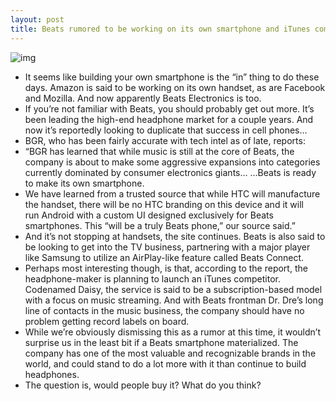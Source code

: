 ```yaml
---
layout: post
title: Beats rumored to be working on its own smartphone and iTunes competitor
---
```

![img](http://media.idownloadblog.com/wp-content/uploads/2012/08/Beats-Smartphone-TV.jpg)
* It seems like building your own smartphone is the “in” thing to do these days. Amazon is said to be working on its own handset, as are Facebook and Mozilla. And now apparently Beats Electronics is too.
* If you’re not familiar with Beats, you should probably get out more. It’s been leading the high-end headphone market for a couple years. And now it’s reportedly looking to duplicate that success in cell phones…
* BGR, who has been fairly accurate with tech intel as of late, reports:
* “BGR has learned that while music is still at the core of Beats, the company is about to make some aggressive expansions into categories currently dominated by consumer electronics giants… …Beats is ready to make its own smartphone.
* We have learned from a trusted source that while HTC will manufacture the handset, there will be no HTC branding on this device and it will run Android with a custom UI designed exclusively for Beats smartphones. This “will be a truly Beats phone,” our source said.”
* And it’s not stopping at handsets, the site continues. Beats is also said to be looking to get into the TV business, partnering with a major player like Samsung to utilize an AirPlay-like feature called Beats Connect.
* Perhaps most interesting though, is that, according to the report, the headphone-maker is planning to launch an iTunes competitor. Codenamed Daisy, the service is said to be a subscription-based model with a focus on music streaming. And with Beats frontman Dr. Dre’s long line of contacts in the music business, the company should have no problem getting record labels on board.
* While we’re obviously dismissing this as a rumor at this time, it wouldn’t surprise us in the least bit if a Beats smartphone materialized. The company has one of the most valuable and recognizable brands in the world, and could stand to do a lot more with it than continue to build headphones.
* The question is, would people buy it? What do you think?

